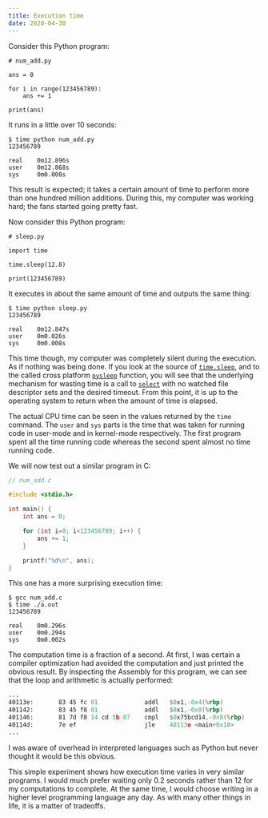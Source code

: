 ```yaml
---
title: Execution time
date: 2020-04-30
---
```


Consider this Python program:

```python3
# num_add.py

ans = 0

for i in range(123456789):
    ans += 1

print(ans)
```

It runs in a little over 10 seconds:

```console
$ time python num_add.py
123456789

real    0m12.896s
user    0m12.868s
sys     0m0.008s
```

This result is expected; it takes a certain amount of time to perform more than one hundred million additions. During this, my computer was working hard; the fans started going pretty fast.

Now consider this Python program:

```python3
# sleep.py

import time

time.sleep(12.8)

print(123456789)
```

It executes in about the same amount of time and outputs the same thing:

```console
$ time python sleep.py
123456789

real    0m12.847s
user    0m0.026s
sys     0m0.008s
```

This time though, my computer was completely silent during the execution. As if nothing was being done. If you look at the source of [`time.sleep`], and to the called cross platform [`pysleep`] function, you will see that the underlying mechanism for wasting time is a call to [`select`] with no watched file descriptor sets and the desired timeout. From this point, it is up to the operating system to return when the amount of time is elapsed.

The actual CPU time can be seen in the values returned by the `time` command. The `user` and `sys` parts is the time that was taken for running code in user-mode and in kernel-mode respectively. The first program spent all the time running code whereas the second spent almost no time running code.

[`time.sleep`]: https://github.com/python/cpython/blob/62183b8d6d49e59c6a98bbdaa65b7ea1415abb7f/Modules/timemodule.c#L326
[`pysleep`]: https://github.com/python/cpython/blob/62183b8d6d49e59c6a98bbdaa65b7ea1415abb7f/Modules/timemodule.c#L1859
[`select`]: https://en.wikipedia.org/wiki/Select_(Unix)

We will now test out a similar program in C:

```c
// num_add.c

#include <stdio.h>

int main() {
    int ans = 0;

    for (int i=0; i<123456789; i++) {
        ans += 1;
    }

    printf("%d\n", ans);
}
```

This one has a more surprising execution time:

```console
$ gcc num_add.c
$ time ./a.out
123456789

real    0m0.296s
user    0m0.294s
sys     0m0.002s
```

The computation time is a fraction of a second. At first, I was certain a compiler optimization had avoided the computation and just printed the obvious result. By inspecting the Assembly for this program, we can see that the loop and arithmetic is actually performed:

```asm
...
40113e:       83 45 fc 01             addl   $0x1,-0x4(%rbp)
401142:       83 45 f8 01             addl   $0x1,-0x8(%rbp)
401146:       81 7d f8 14 cd 5b 07    cmpl   $0x75bcd14,-0x8(%rbp)
40114d:       7e ef                   jle    40113e <main+0x18>
...
```

I was aware of overhead in interpreted languages such as Python but never thought it would be this obvious.

This simple experiment shows how execution time varies in very similar programs. I would much prefer waiting only 0.2 seconds rather than 12 for my computations to complete. At the same time, I would choose writing in a higher level programming language any day. As with many other things in life, it is a matter of tradeoffs.
